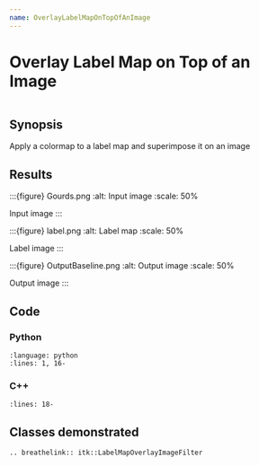 ```yaml
---
name: OverlayLabelMapOnTopOfAnImage
---
```


# Overlay Label Map on Top of an Image

```{index} single: LabelMapOverlayImageFilter
```

## Synopsis

Apply a colormap to a label map and superimpose it on an image

## Results

:::{figure} Gourds.png
:alt: Input image
:scale: 50%

Input image
:::

:::{figure} label.png
:alt: Label map
:scale: 50%

Label image
:::

:::{figure} OutputBaseline.png
:alt: Output image
:scale: 50%

Output image
:::

## Code

### Python

```{literalinclude} Code.py
:language: python
:lines: 1, 16-
```

### C++

```{literalinclude} Code.cxx
:lines: 18-
```

## Classes demonstrated

```{eval-rst}
.. breathelink:: itk::LabelMapOverlayImageFilter
```
